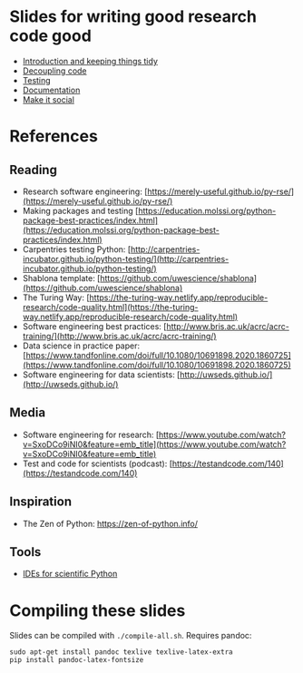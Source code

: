 # Slides for writing good research code good

* [Introduction and keeping things tidy](01-intro.pdf)
* [Decoupling code](02-decouple.pdf)
* [Testing](03-testing.pdf)
* [Documentation](04-docs.pdf)
* [Make it social](05-social.pdf)

# References

## Reading

- Research software engineering: [https://merely-useful.github.io/py-rse/](https://merely-useful.github.io/py-rse/)
- Making packages and testing [https://education.molssi.org/python-package-best-practices/index.html](https://education.molssi.org/python-package-best-practices/index.html)
- Carpentries testing Python: [http://carpentries-incubator.github.io/python-testing/](http://carpentries-incubator.github.io/python-testing/)
- Shablona template: [https://github.com/uwescience/shablona](https://github.com/uwescience/shablona)
- The Turing Way: [https://the-turing-way.netlify.app/reproducible-research/code-quality.html](https://the-turing-way.netlify.app/reproducible-research/code-quality.html)
- Software engineering best practices: [http://www.bris.ac.uk/acrc/acrc-training/](http://www.bris.ac.uk/acrc/acrc-training/)
- Data science in practice paper: [https://www.tandfonline.com/doi/full/10.1080/10691898.2020.1860725](https://www.tandfonline.com/doi/full/10.1080/10691898.2020.1860725)
- Software engineering for data scientists: [http://uwseds.github.io/](http://uwseds.github.io/)

## Media

- Software engineering for research: [https://www.youtube.com/watch?v=SxoDCo9iNI0&feature=emb_title](https://www.youtube.com/watch?v=SxoDCo9iNI0&feature=emb_title)
- Test and code for scientists (podcast): [https://testandcode.com/140](https://testandcode.com/140)

## Inspiration

* The Zen of Python: https://zen-of-python.info/

## Tools

* [IDEs for scientific Python](https://xcorr.net/2013/04/17/evaluating-ides-for-scientific-python/)

# Compiling these slides

Slides can be compiled with `./compile-all.sh`. Requires pandoc:

```
sudo apt-get install pandoc texlive texlive-latex-extra
pip install pandoc-latex-fontsize
```